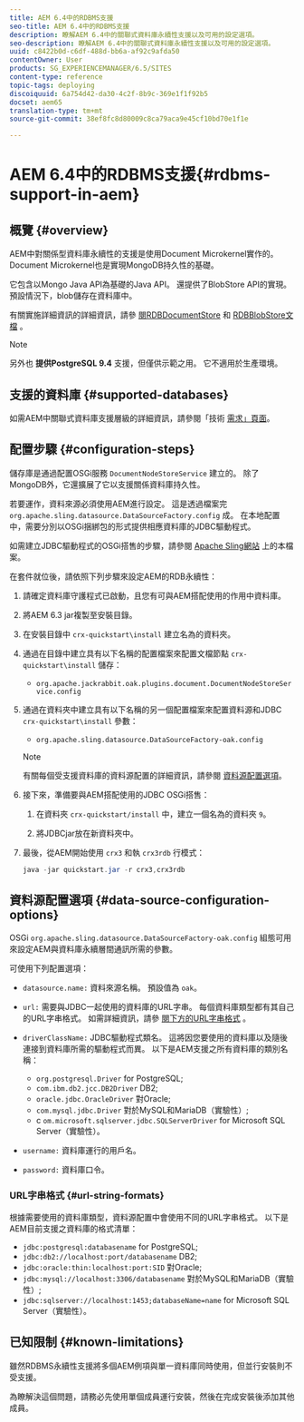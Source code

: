 ```yaml
---
title: AEM 6.4中的RDBMS支援
seo-title: AEM 6.4中的RDBMS支援
description: 瞭解AEM 6.4中的關聯式資料庫永續性支援以及可用的設定選項。
seo-description: 瞭解AEM 6.4中的關聯式資料庫永續性支援以及可用的設定選項。
uuid: c8422b0d-c6df-488d-bb6a-af92c9afda50
contentOwner: User
products: SG_EXPERIENCEMANAGER/6.5/SITES
content-type: reference
topic-tags: deploying
discoiquuid: 6a754d42-da30-4c2f-8b9c-369e1f1f92b5
docset: aem65
translation-type: tm+mt
source-git-commit: 38ef8fc8d80009c8ca79aca9e45cf10bd70e1f1e

---
```



# AEM 6.4中的RDBMS支援{#rdbms-support-in-aem}

## 概覽 {#overview}

AEM中對關係型資料庫永續性的支援是使用Document Microkernel實作的。 Document Microkernel也是實現MongoDB持久性的基礎。

它包含以Mongo Java API為基礎的Java API。 還提供了BlobStore API的實現。 預設情況下，blob儲存在資料庫中。

有關實施詳細資訊的詳細資訊，請參 [閱RDBDocumentStore](https://jackrabbit.apache.org/oak/docs/apidocs/org/apache/jackrabbit/oak/plugins/document/rdb/RDBDocumentStore.html) 和 [RDBBlobStore文檔](https://jackrabbit.apache.org/oak/docs/apidocs/org/apache/jackrabbit/oak/plugins/document/rdb/RDBBlobStore.html) 。

>[!NOTE]
>
>另外也 **提供PostgreSQL 9.4** 支援，但僅供示範之用。 它不適用於生產環境。

## 支援的資料庫 {#supported-databases}

如需AEM中關聯式資料庫支援層級的詳細資訊，請參閱「技術 [需求」頁面](/help/sites-deploying/technical-requirements.md)。

## 配置步驟 {#configuration-steps}

儲存庫是通過配置OSGi服務 `DocumentNodeStoreService` 建立的。 除了MongoDB外，它還擴展了它以支援關係資料庫持久性。

若要運作，資料來源必須使用AEM進行設定。 這是透過檔案完 `org.apache.sling.datasource.DataSourceFactory.config` 成。 在本地配置中，需要分別以OSGi捆綁包的形式提供相應資料庫的JDBC驅動程式。

如需建立JDBC驅動程式的OSGi搭售的步驟，請參閱 [Apache Sling網站](https://sling.apache.org/documentation/bundles/datasource-providers.html#convert-driver-jars-to-bundle) 上的本檔案。

在套件就位後，請依照下列步驟來設定AEM的RDB永續性：

1. 請確定資料庫守護程式已啟動，且您有可與AEM搭配使用的作用中資料庫。
1. 將AEM 6.3 jar複製至安裝目錄。
1. 在安裝目錄中 `crx-quickstart\install` 建立名為的資料夾。
1. 通過在目錄中建立具有以下名稱的配置檔案來配置文檔節點 `crx-quickstart\install` 儲存：

   * `org.apache.jackrabbit.oak.plugins.document.DocumentNodeStoreService.config`

1. 通過在資料夾中建立具有以下名稱的另一個配置檔案來配置資料源和JDBC `crx-quickstart\install` 參數：

   * `org.apache.sling.datasource.DataSourceFactory-oak.config`
   >[!NOTE]
   >
   >有關每個受支援資料庫的資料源配置的詳細資訊，請參閱 [資料源配置選項](/help/sites-deploying/rdbms-support-in-aem.md#data-source-configuration-options)。

1. 接下來，準備要與AEM搭配使用的JDBC OSGi搭售：

   1. 在資料夾 `crx-quickstart/install` 中，建立一個名為的資料夾 `9`。

   1. 將JDBCjar放在新資料夾中。

1. 最後，從AEM開始使用 `crx3` 和執 `crx3rdb` 行模式：

   ```java
   java -jar quickstart.jar -r crx3,crx3rdb
   ```

## 資料源配置選項 {#data-source-configuration-options}

OSGi `org.apache.sling.datasource.DataSourceFactory-oak.config` 組態可用來設定AEM與資料庫永續層間通訊所需的參數。

可使用下列配置選項：

* `datasource.name:` 資料來源名稱。 預設值為 `oak`。

* `url:` 需要與JDBC一起使用的資料庫的URL字串。 每個資料庫類型都有其自己的URL字串格式。 如需詳細資訊，請參 [閱下方的URL字串格式](/help/sites-deploying/rdbms-support-in-aem.md#url-string-formats) 。

* `driverClassName:` JDBC驅動程式類名。 這將因您要使用的資料庫以及隨後連接到資料庫所需的驅動程式而異。 以下是AEM支援之所有資料庫的類別名稱：

   * `org.postgresql.Driver` for PostgreSQL;
   * `com.ibm.db2.jcc.DB2Driver` DB2;
   * `oracle.jdbc.OracleDriver` 對Oracle;
   * `com.mysql.jdbc.Driver` 對於MySQL和MariaDB（實驗性）;
   * c `om.microsoft.sqlserver.jdbc.SQLServerDriver` for Microsoft SQL Server（實驗性）。

* `username:` 資料庫運行的用戶名。

* `password:` 資料庫口令。

### URL字串格式 {#url-string-formats}

根據需要使用的資料庫類型，資料源配置中會使用不同的URL字串格式。 以下是AEM目前支援之資料庫的格式清單：

* `jdbc:postgresql:databasename` for PostgreSQL;
* `jdbc:db2://localhost:port/databasename` DB2;
* `jdbc:oracle:thin:localhost:port:SID` 對Oracle;
* `jdbc:mysql://localhost:3306/databasename` 對於MySQL和MariaDB（實驗性）;
* `jdbc:sqlserver://localhost:1453;databaseName=name` for Microsoft SQL Server（實驗性）。

## 已知限制 {#known-limitations}

雖然RDBMS永續性支援將多個AEM例項與單一資料庫同時使用，但並行安裝則不受支援。

為瞭解決這個問題，請務必先使用單個成員運行安裝，然後在完成安裝後添加其他成員。

